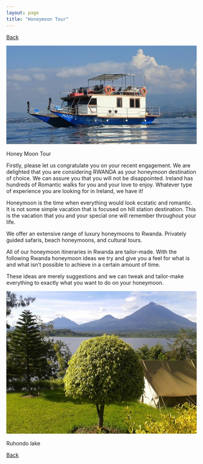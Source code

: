 ```yaml
---
layout: page
title: "Honeymoon Tour"
---
```

[Back](../tourprograms.md)

![gorilla1](../assets/honeymoon_boat.jpg)

Honey Moon Tour

Firstly, please let us congratulate you on your recent engagement. We are delighted that you are considering RWANDA as your honeymoon destination of choice. We can assure you that you will not be disappointed. Ireland has hundreds of Romantic walks for you and your love to enjoy. Whatever type of experience you are looking for in Ireland, we have it!

Honeymoon is the time when everything would look ecstatic and romantic. It is not some simple vacation that is focused on hill station destination. This is the vacation that you and your special one will remember throughout your life.

We offer an extensive range of luxury honeymoons to Rwanda. Privately guided safaris, beach honeymoons, and cultural tours.

All of our honeymoon itineraries in Rwanda are tailor-made. With the following Rwanda honeymoon ideas we try and give you a feel for what is and what isn’t possible to achieve in a certain amount of time.

These ideas are merely suggestions and we can tweak and tailor-make everything to exactly what you want to do on your honeymoon.

![gorilla1](../assets/honeymoon_2.jpg)

Ruhondo lake

[Back](../tourprograms.md)
